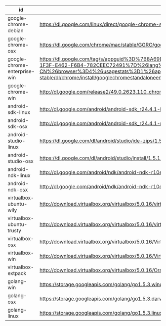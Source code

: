 id | uri | filename | md5sum
---|-----|----------|-------
google-chrome-debian | https://dl.google.com/linux/direct/google-chrome-stable_current_amd64.deb | chrome/linux/49.0.2623.110_google-chrome-stable_current_amd64.deb |
google-chrome-osx | https://dl.google.com/chrome/mac/stable/GGRO/googlechrome.dmg | chrome/mac/49.0.2623.110_googlechrome.dmg |
google-chrome-enterprise-win | https://dl.google.com/tag/s/appguid%3D%7B8A69D345-D564-463C-AFF1-A69D9E530F96%7D%26iid%3D%7BBF9FDEDC-1F3F-E462-F6B4-782CEEC72491%7D%26lang%3Dzh-CN%26browser%3D4%26usagestats%3D1%26appname%3DGoogle%2520Chrome%26needsadmin%3Dprefers%26ap%3Dx64-stable/dl/chrome/install/googlechromestandaloneenterprise64.msi | chrome/win/49.0.2623.110_googlechromestandaloneenterprise64.msi |
google-chrome-win | http://dl.google.com/release2/49.0.2623.110_chrome_installer_win64.exe | chrome/win/49.0.2623.110_chrome_installer_win64.exe |
android-sdk-linux | http://dl.google.com/android/android-sdk_r24.4.1-linux.tgz | |
android-sdk-osx | http://dl.google.com/android/android-sdk_r24.4.1-macosx.zip | |
android-studio-linux | https://dl.google.com/dl/android/studio/ide-zips/1.5.1.0/android-studio-ide-141.2456560-linux.zip | |
android-studio-osx | https://dl.google.com/dl/android/studio/install/1.5.1.0/android-studio-ide-141.2456560-mac.dmg | |
android-ndk-linux | http://dl.google.com/android/ndk/android-ndk-r10e-linux-x86_64.bin | |
android-ndk-osx | http://dl.google.com/android/ndk/android-ndk-r10e-darwin-x86_64.bin | |
virtualbox-ubuntu-wily | http://download.virtualbox.org/virtualbox/5.0.16/virtualbox-5.0_5.0.16-105871~Ubuntu~wily_amd64.deb | virtualbox/virtualbox-5.0.16-105871-Ubuntu-wily-amd64.deb
virtualbox-ubuntu-trusty | http://download.virtualbox.org/virtualbox/5.0.16/virtualbox-5.0_5.0.16-105871~Ubuntu~trusty_amd64.deb | virtualbox/virtualbox-5.0.16-105871-Ubuntu-trusty-amd64.deb
virtualbox-osx | http://download.virtualbox.org/virtualbox/5.0.16/VirtualBox-5.0.16-105871-OSX.dmg | virtualbox/VirtualBox-5.0.16-105871-OSX.dmg
virtualbox-win | http://download.virtualbox.org/virtualbox/5.0.16/VirtualBox-5.0.16-105871-Win.exe | virtualbox/VirtualBox-5.0.16-105871-Win.exe
virtualbox-extpack | http://download.virtualbox.org/virtualbox/5.0.16/Oracle_VM_VirtualBox_Extension_Pack-5.0.16-105871.vbox-extpack | virtualbox/Oracle_VM_VirtualBox_Extension_Pack-5.0.16-105871.vbox-extpack
golang-win | https://storage.googleapis.com/golang/go1.5.3.windows-amd64.msi | |
golang-osx | https://storage.googleapis.com/golang/go1.5.3.darwin-amd64.pkg | |
golang-linux | https://storage.googleapis.com/golang/go1.5.3.linux-amd64.tar.gz | |
